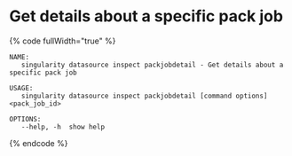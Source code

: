 # Get details about a specific pack job

{% code fullWidth="true" %}
```
NAME:
   singularity datasource inspect packjobdetail - Get details about a specific pack job

USAGE:
   singularity datasource inspect packjobdetail [command options] <pack_job_id>

OPTIONS:
   --help, -h  show help
```
{% endcode %}
